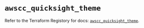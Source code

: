 # `awscc_quicksight_theme`

Refer to the Terraform Registory for docs: [`awscc_quicksight_theme`](https://registry.terraform.io/providers/hashicorp/awscc/0.70.0/docs/resources/quicksight_theme).
